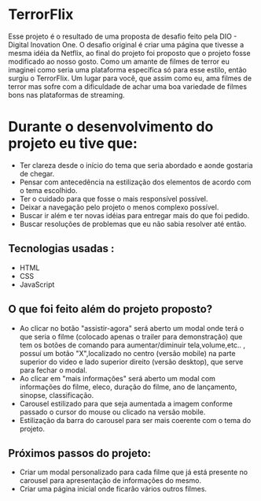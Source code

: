 # **TerrorFlix**

Esse projeto é o resultado de uma proposta de desafio feito pela DIO - Digital Inovation One. O desafio original é criar uma página que tivesse a mesma idéia da Netflix, ao final do projeto foi proposto que o projeto fosse modificado ao nosso gosto. 
Como um amante de filmes de terror eu imaginei como seria uma plataforma específica só para esse estilo, então surgiu o TerrorFlix. Um lugar para você, que assim como eu, ama filmes de terror mas sofre com a dificuldade de achar uma boa variedade de filmes bons nas plataformas de streaming.


# Durante o desenvolvimento do projeto eu tive que:
* Ter clareza desde o início do tema que seria abordado e aonde gostaria de chegar.
* Pensar com antecedência na estilização dos elementos de acordo com o tema escolhido.
* Ter o cuidado para que fosse o mais responsível possível.
* Deixar a navegação pelo projeto o menos complexo possível.
* Buscar ir além e ter novas idéias para entregar mais do que foi pedido.
* Buscar resoluções de problemas que eu não sabia resolver até então.


 ## Tecnologias usadas :
* HTML
* CSS
* JavaScript

## O que foi feito além do projeto proposto?
* Ao clicar no botão "assistir-agora" será aberto um modal onde terá o que seria o filme (colocado apenas o trailer para demonstração) que tem os botões de comando para aumentar/diminuir tela,volume,etc.. , possuí um botão "X",localizado no centro (versão mobile) na parte superior do video e lado superior direito (versão desktop), que serve para fechar o modal.
* Ao clicar em "mais informações" será aberto um modal com informações do filme, eleco, duração do filme, ano de lançamento, sinopse, classificação.
* Carousel estilizado para que seja aumentada a imagem conforme passado o cursor do mouse ou clicado na versão mobile.
* Estilização da barra do carousel para ser mais coerente com o tema do projeto. 

## Próximos passos do projeto:
* Criar um modal personalizado para cada filme que já está presente no carousel para apresentação de informações do mesmo.
* Criar uma página inicial onde ficarão vários outros filmes.


